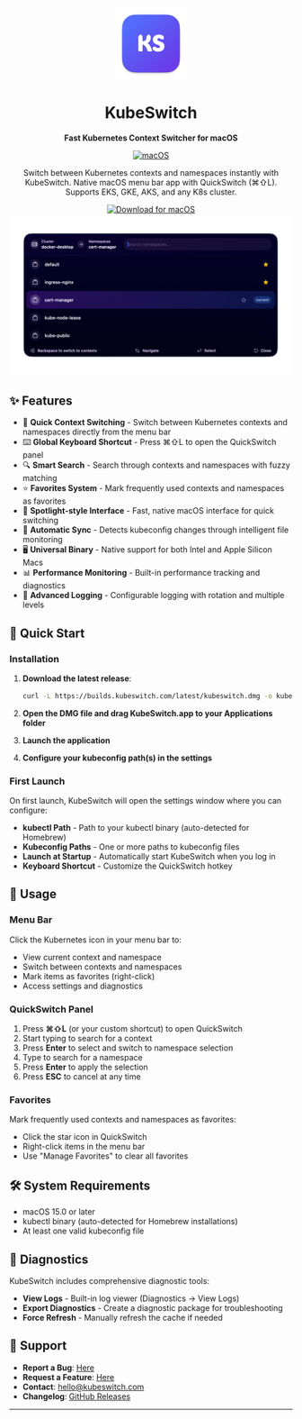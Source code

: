 <div align="center">
  <img src="logo.png" alt="KubeSwitch Logo" width="128" height="128" />
  
  # KubeSwitch
  
  **Fast Kubernetes Context Switcher for macOS**
  
  [![macOS](https://img.shields.io/badge/macOS-15.0%2B-blue)](https://www.apple.com/macos/)
  
  Switch between Kubernetes contexts and namespaces instantly with KubeSwitch. Native macOS menu bar app with QuickSwitch (⌘⇧L). Supports EKS, GKE, AKS, and any K8s cluster.
  
  <a href="https://builds.kubeswitch.com/latest/kubeswitch.dmg">
    <img src="https://img.shields.io/badge/Download%20for%20macOS-0ea5e9?style=for-the-badge&logo=apple&logoColor=white" alt="Download for macOS" />
  </a>
  
  <img src="quickswitch.png" alt="QuickSwitch Panel" width="600" />
</div>

## ✨ Features

- 🔄 **Quick Context Switching** - Switch between Kubernetes contexts and namespaces directly from the menu bar
- ⌨️ **Global Keyboard Shortcut** - Press ⌘⇧L to open the QuickSwitch panel
- 🔍 **Smart Search** - Search through contexts and namespaces with fuzzy matching
- ⭐ **Favorites System** - Mark frequently used contexts and namespaces as favorites
- 📱 **Spotlight-style Interface** - Fast, native macOS interface for quick switching
- 🔄 **Automatic Sync** - Detects kubeconfig changes through intelligent file monitoring
- 🖥️ **Universal Binary** - Native support for both Intel and Apple Silicon Macs
- 📊 **Performance Monitoring** - Built-in performance tracking and diagnostics
- 📝 **Advanced Logging** - Configurable logging with rotation and multiple levels

## 🚀 Quick Start

### Installation

1. **Download the latest release**:
   ```bash
   curl -L https://builds.kubeswitch.com/latest/kubeswitch.dmg -o kubeswitch.dmg
   ```

2. **Open the DMG file and drag KubeSwitch.app to your Applications folder**

3. **Launch the application**

4. **Configure your kubeconfig path(s) in the settings**

### First Launch

On first launch, KubeSwitch will open the settings window where you can configure:

- **kubectl Path** - Path to your kubectl binary (auto-detected for Homebrew)
- **Kubeconfig Paths** - One or more paths to kubeconfig files
- **Launch at Startup** - Automatically start KubeSwitch when you log in
- **Keyboard Shortcut** - Customize the QuickSwitch hotkey

## 🎯 Usage

### Menu Bar

Click the Kubernetes icon in your menu bar to:

- View current context and namespace
- Switch between contexts and namespaces
- Mark items as favorites (right-click)
- Access settings and diagnostics

### QuickSwitch Panel

1. Press **⌘⇧L** (or your custom shortcut) to open QuickSwitch
2. Start typing to search for a context
3. Press **Enter** to select and switch to namespace selection
4. Type to search for a namespace
5. Press **Enter** to apply the selection
6. Press **ESC** to cancel at any time

### Favorites

Mark frequently used contexts and namespaces as favorites:

- Click the star icon in QuickSwitch
- Right-click items in the menu bar
- Use "Manage Favorites" to clear all favorites

## 🛠️ System Requirements

- macOS 15.0 or later
- kubectl binary (auto-detected for Homebrew installations)
- At least one valid kubeconfig file

## 🔧 Diagnostics

KubeSwitch includes comprehensive diagnostic tools:

- **View Logs** - Built-in log viewer (Diagnostics → View Logs)
- **Export Diagnostics** - Create a diagnostic package for troubleshooting
- **Force Refresh** - Manually refresh the cache if needed

## 📝 Support

- **Report a Bug**: [Here](https://github.com/KubeSwitch/kubeswitch-public/issues/new?template=%F0%9F%90%9B-bug-report.md)
- **Request a Feature**: [Here](https://github.com/KubeSwitch/kubeswitch-public/issues/new?template=%F0%9F%9A%80-feature-request.md)
- **Contact**: hello@kubeswitch.com
- **Changelog**: [GitHub Releases](https://github.com/KubeSwitch/kubeswitch-public/releases)

---
